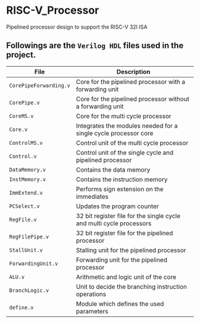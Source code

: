 # RISC-V_Processor
Pipelined processor design to support the RISC-V 32I ISA

## Followings are the **`Verilog HDL`** files used in the project.

| File | Description |
| --- | --- |
| `CorePipeForwarding.v` | Core for the pipelined processor with a forwarding unit |
| `CorePipe.v` | Core for the pipelined processor without a forwarding unit |
| `CoreMS.v` | Core for the multi cycle processor |
| `Core.v` | Integrates the modules needed for a single cycle processor core |
| `ControlMS.v` | Control unit of the multi cycle processor |
| `Control.v` | Control unit of the single cycle and pipelined processor |
| `DataMemory.v` | Contains the data memory |
| `InstMemory.v` | Contains the instruction memory |
| `ImmExtend.v` | Performs sign extension on the immediates |
| `PCSelect.v` | Updates the program counter |
| `RegFile.v` | 32 bit register file for the single cycle and multi cycle processors |
| `RegFilePipe.v` | 32 bit register file for the pipelined processor |
| `StallUnit.v` | Stalling unit for the pipelined processor |
| `ForwardingUnit.v` | Forwarding unit for the pipelined processor |
| `ALU.v` | Arithmetic and logic unit of the core |
| `BranchLogic.v` | Unit to decide the branching instruction operations |
| `define.v` | Module which defines the used parameters |
